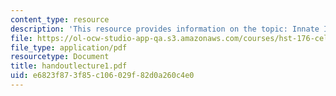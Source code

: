 ```yaml
---
content_type: resource
description: 'This resource provides information on the topic: Innate Immunity.'
file: https://ol-ocw-studio-app-qa.s3.amazonaws.com/courses/hst-176-cellular-and-molecular-immunology-fall-2005/e6823f873f85c106029f82d0a260c4e0_handoutlecture1.pdf
file_type: application/pdf
resourcetype: Document
title: handoutlecture1.pdf
uid: e6823f87-3f85-c106-029f-82d0a260c4e0
---
```

